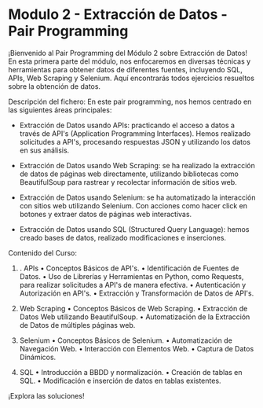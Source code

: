 # Modulo 2 - Extracción de Datos - Pair Programming

¡Bienvenido al Pair Programming del Módulo 2 sobre Extracción de Datos! En esta primera parte del módulo, nos enfocaremos en diversas técnicas y herramientas para obtener datos de diferentes fuentes, incluyendo SQL, APIs, Web Scraping y Selenium. Aquí encontrarás todos ejercicios resueltos sobre la obtención de datos.

Descripción del fichero:
En este pair programming, nos hemos centrado en las siguientes áreas principales:
-	Extracción de Datos usando APIs: practicando el acceso a datos a través de API's (Application Programming Interfaces). Hemos realizado solicitudes a API's, procesando respuestas JSON y utilizando los datos en sus análisis.

-	Extracción de Datos usando Web Scraping:  se ha realizado la extracción de datos de páginas web directamente, utilizando bibliotecas como BeautifulSoup para rastrear y recolectar información de sitios web.

-	Extracción de Datos usando Selenium: se ha automatizado la interacción con sitios web utilizando Selenium. Con acciones como hacer click en botones y extraer datos de páginas web interactivas.

-	Extracción de Datos usando SQL (Structured Query Language): hemos creado bases de datos, realizado modificaciones e inserciones.

Contenido del Curso:
1.	. APIs
•	Conceptos Básicos de API's.
•	Identificación de Fuentes de Datos.
•	Uso de Librerías y Herramientas en Python, como Requests, para realizar solicitudes a API's de manera efectiva.
•	Autenticación y Autorización en API's.
•	Extracción y Transformación de Datos de API's.

2.	 Web Scraping
•	Conceptos Básicos de Web Scraping.
•	Extracción de Datos Web utilizando BeautifulSoup.
•	Automatización de la Extracción de Datos de múltiples páginas web.

3.	Selenium
•	Conceptos Básicos de Selenium.
•	Automatización de Navegación Web.
•	Interacción con Elementos Web.
•	Captura de Datos Dinámicos.

4.	 SQL
•	Introducción a BBDD y normalización.
•	Creación de tablas en SQL.
•	Modificación e inserción de datos en tablas existentes.

¡Explora las soluciones!

